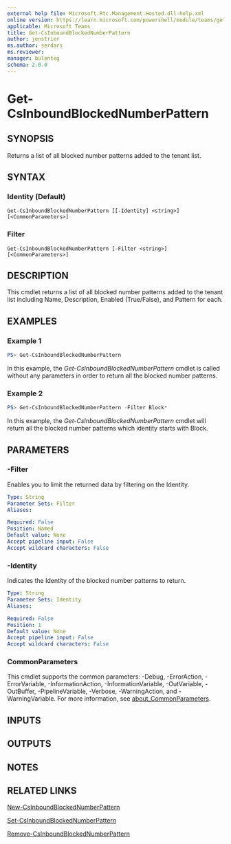 ```yaml
---
external help file: Microsoft.Rtc.Management.Hosted.dll-help.xml
online version: https://learn.microsoft.com/powershell/module/teams/get-csinboundblockednumberpattern
applicable: Microsoft Teams
title: Get-CsInboundBlockedNumberPattern
author: jenstrier
ms.author: serdars
ms.reviewer:
manager: bulenteg
schema: 2.0.0
---
```


# Get-CsInboundBlockedNumberPattern

## SYNOPSIS
Returns a list of all blocked number patterns added to the tenant list.

## SYNTAX

### Identity (Default)
```
Get-CsInboundBlockedNumberPattern [[-Identity] <string>] [<CommonParameters>]
```

### Filter
```
Get-CsInboundBlockedNumberPattern [-Filter <string>] [<CommonParameters>]
```

## DESCRIPTION
This cmdlet returns a list of all blocked number patterns added to the tenant list including Name, Description, Enabled (True/False), and Pattern for each.

## EXAMPLES

### Example 1
```powershell
PS> Get-CsInboundBlockedNumberPattern
```

In this example, the *Get-CsInboundBlockedNumberPattern* cmdlet is called without any parameters in order to return all the blocked number patterns.

### Example 2
```powershell
PS> Get-CsInboundBlockedNumberPattern -Filter Block*
```

In this example, the *Get-CsInboundBlockedNumberPattern* cmdlet will return all the blocked number patterns which identity starts with Block.

## PARAMETERS

### -Filter
Enables you to limit the returned data by filtering on the Identity.

```yaml
Type: String
Parameter Sets: Filter
Aliases:

Required: False
Position: Named
Default value: None
Accept pipeline input: False
Accept wildcard characters: False
```

### -Identity
Indicates the Identity of the blocked number patterns to return.

```yaml
Type: String
Parameter Sets: Identity
Aliases:

Required: False
Position: 1
Default value: None
Accept pipeline input: False
Accept wildcard characters: False
```

### CommonParameters
This cmdlet supports the common parameters: -Debug, -ErrorAction, -ErrorVariable, -InformationAction, -InformationVariable, -OutVariable, -OutBuffer, -PipelineVariable, -Verbose, -WarningAction, and -WarningVariable. For more information, see [about_CommonParameters](https://go.microsoft.com/fwlink/?LinkID=113216).

## INPUTS

## OUTPUTS

## NOTES

## RELATED LINKS

[New-CsInboundBlockedNumberPattern](https://learn.microsoft.com/powershell/module/teams/new-csinboundblockednumberpattern)

[Set-CsInboundBlockedNumberPattern](https://learn.microsoft.com/powershell/module/teams/set-csinboundblockednumberpattern)

[Remove-CsInboundBlockedNumberPattern](https://learn.microsoft.com/powershell/module/teams/remove-csinboundblockednumberpattern)
